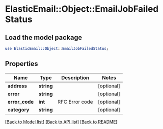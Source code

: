 # ElasticEmail::Object::EmailJobFailedStatus

## Load the model package
```perl
use ElasticEmail::Object::EmailJobFailedStatus;
```

## Properties
Name | Type | Description | Notes
------------ | ------------- | ------------- | -------------
**address** | **string** |  | [optional] 
**error** | **string** |  | [optional] 
**error_code** | **int** | RFC Error code | [optional] 
**category** | **string** |  | [optional] 

[[Back to Model list]](../README.md#documentation-for-models) [[Back to API list]](../README.md#documentation-for-api-endpoints) [[Back to README]](../README.md)


